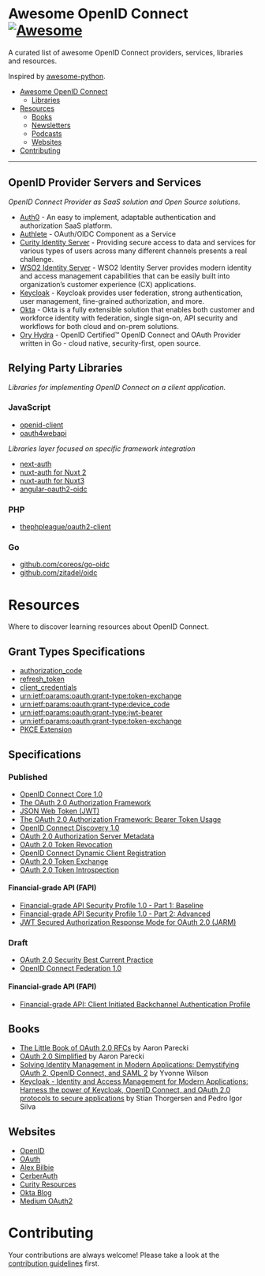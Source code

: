# Awesome OpenID Connect [![Awesome](https://cdn.rawgit.com/sindresorhus/awesome/d7305f38d29fed78fa85652e3a63e154dd8e8829/media/badge.svg)](https://github.com/sindresorhus/awesome)

A curated list of awesome OpenID Connect providers, services, libraries and resources.

Inspired by [awesome-python](https://github.com/vinta/awesome-python).

- [Awesome OpenID Connect](#awesome-openid-connect)
    - [Libraries](#libraries)
- [Resources](#resources)
    - [Books](#books)
    - [Newsletters](#newsletters)
    - [Podcasts](#podcasts)
    - [Websites](#websites)
- [Contributing](#contributing)

---

## OpenID Provider Servers and Services

*OpenID Connect Provider as SaaS solution and Open Source solutions.*

* [Auth0](https://auth0.com/docs/authenticate/protocols/openid-connect-protocol) - An easy to implement, adaptable authentication and authorization SaaS platform.
* [Authlete](https://www.authlete.com/) - OAuth/OIDC Component as a Service
* [Curity Identity Server](https://curity.io/product/) - Providing secure access to data and services for various types of users across many different channels presents a real challenge.
* [WSO2 Identity Server](https://wso2.com/identity-server/) - WSO2 Identity Server provides modern identity and access management capabilities that can be easily built into organization’s customer experience (CX) applications.
* [Keycloak](https://www.keycloak.org/) - Keycloak provides user federation, strong authentication, user management, fine-grained authorization, and more.
* [Okta](https://www.okta.com/) - Okta is a fully extensible solution that enables both customer and workforce identity with federation, single sign-on, API security and workflows for both cloud and on-prem solutions.
* [Ory Hydra](https://github.com/ory/hydra) - OpenID Certified™ OpenID Connect and OAuth Provider written in Go - cloud native, security-first, open source.

## Relying Party Libraries

*Libraries for implementing OpenID Connect on a client application.*

### JavaScript

* [openid-client](https://github.com/panva/node-openid-client)
* [oauth4webapi](https://github.com/panva/oauth4webapi)

*Libraries layer focused on specific framework integration*

* [next-auth](https://github.com/nextauthjs/next-auth)
* [nuxt-auth for Nuxt 2](https://github.com/nuxt-community/auth-module)
* [nuxt-auth for Nuxt3](https://github.com/sidebase/nuxt-auth)
* [angular-oauth2-oidc](https://github.com/manfredsteyer/angular-oauth2-oidc)

### PHP

* [thephpleague/oauth2-client](https://github.com/thephpleague/oauth2-client)


### Go

* [github.com/coreos/go-oidc](https://github.com/coreos/go-oidc)
* [github.com/zitadel/oidc](https://github.com/zitadel/oidc)

# Resources

Where to discover learning resources about OpenID Connect.

## Grant Types Specifications

- [authorization_code](https://datatracker.ietf.org/doc/html/rfc6749#section-1.3.1)
- [refresh_token](https://datatracker.ietf.org/doc/html/rfc6749#section-1.5)
- [client_credentials](https://datatracker.ietf.org/doc/html/rfc6749#section-4.4)
- [urn:ietf:params:oauth:grant-type:token-exchange](https://datatracker.ietf.org/doc/html/rfc8693)
- [urn:ietf:params:oauth:grant-type:device_code](https://datatracker.ietf.org/doc/html/rfc8628#section-3.4)
- [urn:ietf:params:oauth:grant-type:jwt-bearer](https://datatracker.ietf.org/doc/html/rfc7523)
- [urn:ietf:params:oauth:grant-type:token-exchange](https://datatracker.ietf.org/doc/html/rfc8693)
- [PKCE Extension](https://datatracker.ietf.org/doc/html/rfc7636)

## Specifications

### Published

- [OpenID Connect Core 1.0](https://openid.net/specs/openid-connect-core-1_0.html)
- [The OAuth 2.0 Authorization Framework](https://datatracker.ietf.org/doc/html/rfc6749)
- [JSON Web Token (JWT)](https://datatracker.ietf.org/doc/html/rfc7519)
- [The OAuth 2.0 Authorization Framework: Bearer Token Usage](https://datatracker.ietf.org/doc/html/rfc6750)
- [OpenID Connect Discovery 1.0](https://openid.net/specs/openid-connect-discovery-1_0.html)
- [OAuth 2.0 Authorization Server Metadata](https://datatracker.ietf.org/doc/html/rfc8414)
- [OAuth 2.0 Token Revocation](https://datatracker.ietf.org/doc/html/rfc7009)
- [OpenID Connect Dynamic Client Registration](https://openid.net/specs/openid-connect-registration-1_0.html)
- [OAuth 2.0 Token Exchange](https://datatracker.ietf.org/doc/html/rfc8693)
- [OAuth 2.0 Token Introspection](https://datatracker.ietf.org/doc/html/rfc7662)

#### Financial-grade API (FAPI)

- [Financial-grade API Security Profile 1.0 - Part 1: Baseline](https://openid.net/specs/openid-financial-api-part-1-1_0.html)
- [Financial-grade API Security Profile 1.0 - Part 2: Advanced](https://openid.net/specs/openid-financial-api-part-2-1_0.html)
- [JWT Secured Authorization Response Mode for OAuth 2.0 (JARM)](https://openid.net/specs/oauth-v2-jarm.html)

### Draft

- [OAuth 2.0 Security Best Current Practice](https://www.ietf.org/archive/id/draft-ietf-oauth-security-topics-22.html)
- [OpenID Connect Federation 1.0](https://openid.net/specs/openid-connect-federation-1_0.html)

#### Financial-grade API (FAPI)

- [Financial-grade API: Client Initiated Backchannel Authentication Profile](https://openid.net/specs/openid-financial-api-ciba.html)

## Books

- [The Little Book of OAuth 2.0 RFCs](https://www.amazon.com/Little-Book-OAuth-2-0-RFCs/dp/B084DFYJS1/) by Aaron Parecki
- [OAuth 2.0 Simplified](https://www.amazon.com/OAuth-2-0-Simplified-Aaron-Parecki/dp/1387751514/) by Aaron Parecki
- [Solving Identity Management in Modern Applications: Demystifying OAuth 2, OpenID Connect, and SAML 2](https://www.amazon.com/Solving-Identity-Management-Modern-Applications-ebook/dp/B0BMQHF83G/) by Yvonne Wilson
- [Keycloak - Identity and Access Management for Modern Applications: Harness the power of Keycloak, OpenID Connect, and OAuth 2.0 protocols to secure applications](https://www.amazon.com/Keycloak-Management-Applications-protocols-applications-ebook/dp/B092KP135B/) by Stian Thorgersen and Pedro Igor Silva

## Websites

- [OpenID](https://openid.net/)
- [OAuth](https://oauth.net/)
- [Alex Bilbie](https://alexbilbie.github.io/tag/oauth/)
- [CerberAuth](https://www.cerberauth.com/)
- [Curity Resources](https://curity.io/resources/openid-connect/)
- [Okta Blog](https://developer.okta.com/blog/tags/oidc/)
- [Medium OAuth2](https://medium.com/oauth-2)

# Contributing

Your contributions are always welcome! Please take a look at the [contribution guidelines](https://github.com/cerberauth/awesome-openidconnect/blob/master/CONTRIBUTING.md) first.
